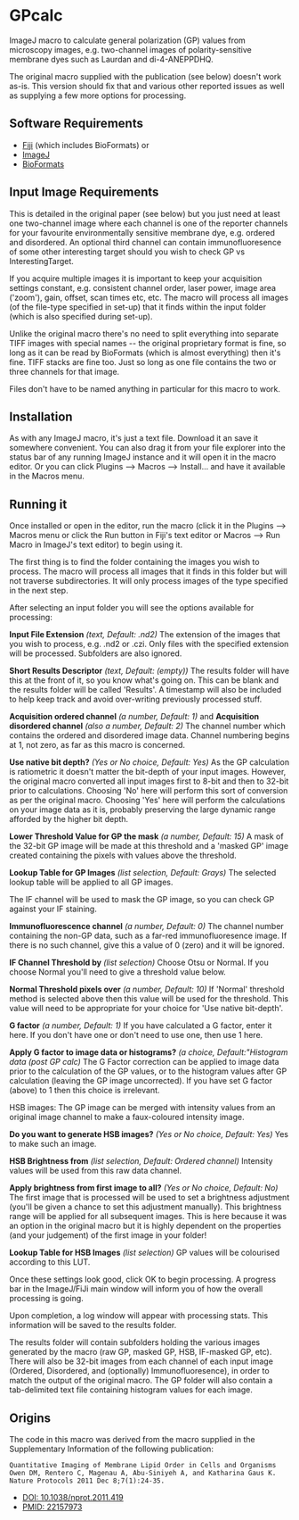 # GPcalc
ImageJ macro to calculate general polarization (GP) values from microscopy images, e.g. two-channel images of polarity-sensitive membrane dyes such as Laurdan and di-4-ANEPPDHQ.

The original macro supplied with the publication (see below) doesn't work as-is. This version should fix that and various other reported issues as well as supplying a few more options for processing.

## Software Requirements
- [Fiji](https://fiji.sc/) (which includes BioFormats)
or
- [ImageJ](https://imagej.nih.gov/ij/)
- [BioFormats](http://downloads.openmicroscopy.org/bio-formats/)

## Input Image Requirements
This is detailed in the original paper (see below) but you just need at least one two-channel image where each channel is one of the reporter channels for your favourite environmentally sensitive membrane dye, e.g. ordered and disordered. An optional third channel can contain immunofluoresence of some other interesting target should you wish to check GP vs InterestingTarget.

If you acquire multiple images it is important to keep your acquisition settings constant, e.g. consistent channel order, laser power, image area ('zoom'), gain, offset, scan times etc, etc. The macro will process all images (of the file-type specified in set-up) that it finds within the input folder (which is also specified during set-up).

Unlike the original macro there's no need to split everything into separate TIFF images with special names -- the original proprietary format is fine, so long as it can be read by BioFormats (which is almost everything) then it's fine. TIFF stacks are fine too. Just so long as one file contains the two or three channels for that image.

Files don't have to be named anything in particular for this macro to work.

## Installation
As with any ImageJ macro, it's just a text file. Download it an save it somewhere convenient. You can also drag it from your file explorer into the status bar of any running ImageJ instance and it will open it in the macro editor. Or you can click Plugins --> Macros --> Install... and have it available in the Macros menu. 

## Running it
Once installed or open in the editor, run the macro (click it in the Plugins --> Macros menu or click the Run button in Fiji's text editor or Macros --> Run Macro in ImageJ's text editor) to begin using it.

The first thing is to find the folder containing the images you wish to process. The macro will process all images that it finds in this folder but will not traverse subdirectories. It will only process images of the type specified in the next step.

After selecting an input folder you will see the options available for processing:

**Input File Extension** _(text, Default: .nd2)_ The extension of the images that you wish to process, e.g. .nd2 or .czi. Only files with the specified extension will be processed. Subfolders are also ignored.

**Short Results Descriptor** _(text, Default: (empty))_ The results folder will have this at the front of it, so you know what's going on. This can be blank and the results folder will be called 'Results'. A timestamp will also be included to help keep track and avoid over-writing previously processed stuff.

**Acquisition ordered channel** _(a number, Default: 1)_ and **Acquisition disordered channel** _(also a number, Default: 2)_ The channel number which contains the ordered and disordered image data. Channel numbering begins at 1, not zero, as far as this macro is concerned.

**Use native bit depth?** _(Yes or No choice, Default: Yes)_ As the GP calculation is ratiometric it doesn't matter the bit-depth of your input images. However, the original macro converted all input images first to 8-bit and then to 32-bit prior to calculations. Choosing 'No' here will perform this sort of conversion as per the original macro. Choosing 'Yes' here will perform the calculations on your image data as it is, probably preserving the large dynamic range afforded by the higher bit depth.

**Lower Threshold Value for GP the mask** _(a number, Default: 15)_ A mask of the 32-bit GP image will be made at this threshold and a 'masked GP' image created containing the pixels with values above the threshold.

**Lookup Table for GP Images** _(list selection, Default: Grays)_ The selected lookup table will be applied to all GP images.

The IF channel will be used to mask the GP image, so you can check GP against your IF staining.

**Immunofluorescence channel** _(a number, Default: 0)_ The channel number containing the non-GP data, such as a far-red immunofluoresence image. If there is no such channel, give this a value of 0 (zero) and it will be ignored.

**IF Channel Threshold by** _(list selection)_ Choose Otsu or Normal. If you choose Normal you'll need to give a threshold value below.

**Normal Threshold pixels over** _(a number, Default: 10)_ If 'Normal' threshold method is selected above then this value will be used for the threshold. This value will need to be appropriate for your choice for 'Use native bit-depth'.

**G factor** _(a number, Default: 1)_ If you have calculated a G factor, enter it here. If you don't have one or don't need to use one, then use 1 here.

**Apply G factor to image data or histograms?** _(a choice, Default:"Histogram data (post GP calc)_ The G Factor correction can be applied to image data prior to the calculation of the GP values, or to the histogram values after GP calculation (leaving the GP image uncorrected). If you have set G factor (above) to 1 then this choice is irrelevant.

HSB images: The GP image can be merged with intensity values from an original image channel to make a faux-coloured intensity image.

**Do you want to generate HSB images?** _(Yes or No choice, Default: Yes)_ Yes to make such an image.

**HSB Brightness from** _(list selection, Default: Ordered channel)_ Intensity values will be used from this raw data channel.

**Apply brightness from first image to all?** _(Yes or No choice, Default: No)_ The first image that is processed will be used to set a brightness adjustment (you'll be given a chance to set this adjustment manually). This brightness range will be applied for all subsequent images. This is here because it was an option in the original macro but it is highly dependent on the properties (and your judgement) of the first image in your folder!

**Lookup Table for HSB Images** _(list selection)_ GP values will be colourised according to this LUT.

Once these settings look good, click OK to begin processing. A progress bar in the ImageJ/FiJi main window will inform you of how the overall processing is going.

Upon completion, a log window will appear with processing stats. This information will be saved to the results folder.

The results folder will contain subfolders holding the various images generated by the macro (raw GP, masked GP, HSB, IF-masked GP, etc). There will also be 32-bit images from each channel of each input image (Ordered, Disordered, and (optionally) Immunofluoresence), in order to match the output of the original macro. The GP folder will also contain a tab-delimited text file containing histogram values for each image.

## Origins
The code in this macro was derived from the macro supplied in the Supplementary Information of the following publication:

```
Quantitative Imaging of Membrane Lipid Order in Cells and Organisms
Owen DM, Rentero C, Magenau A, Abu-Siniyeh A, and Katharina Gaus K.
Nature Protocols 2011 Dec 8;7(1):24-35.
```
- [DOI: 10.1038/nprot.2011.419](https://doi.org/10.1038/nprot.2011.419)
- [PMID: 22157973](https://www.ncbi.nlm.nih.gov/pubmed/22157973)
